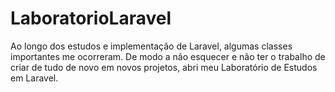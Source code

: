 # LaboratorioLaravel
Ao longo dos estudos e implementação de Laravel, algumas classes importantes me ocorreram. De modo a não esquecer e não ter o trabalho de criar de tudo de novo em novos projetos, abri meu Laboratório de Estudos em Laravel.
